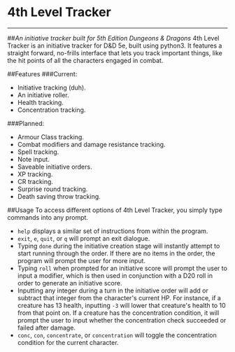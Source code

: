 # 4th Level Tracker
---
##*An initiative tracker built for 5th Edition Dungeons &amp; Dragons*
4th Level Tracker is an initiative tracker for D&D 5e, built using python3. It features a straight forward, no-frills
interface that lets you track important things, like the hit points of all the characters engaged in combat.

##Features
###Current:
- Initiative tracking (duh).
- An initiative roller.
- Health tracking.
- Concentration tracking.

###Planned:
- Armour Class tracking.
- Combat modifiers and damage resistance tracking.
- Spell tracking.
- Note input.
- Saveable initiative orders.
- XP tracking.
- CR tracking.
- Surprise round tracking.
- Death saving throw tracking.

##Usage
To access different options of 4th Level Tracker, you simply type commands into any prompt.

- `help` displays a similar set of instructions from within the program.
- `exit`, `e`, `quit`, or `q` will prompt an exit dialogue.
- Typing `done` during the initiative creation stage will instantly attempt to start running through the order.
If there are no items in the order, the program will prompt the user for more input.
- Typing `roll` when prompted for an initiative score will prompt the user to input a modifier, which is then used in conjunction with a D20 roll in order to generate an initiative score.
- Inputting any integer during a turn in the initiative order will add or subtract that integer from the character's current HP.
For instance, if a creature has 13 health, inputting `-3` will lower that creature's health to 10 from that point on. If a creature has the concentration condition, it will prompt the user to input whether the concentration check succeeded or failed after damage.
- `conc`, `con`, `concentrate`, or `concentration` will toggle the concentration condition for the current character.
